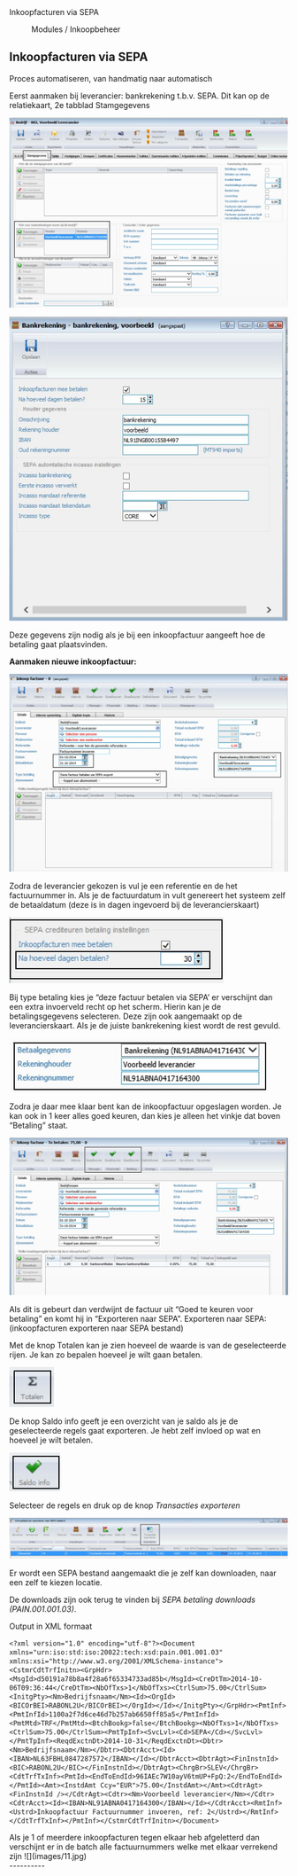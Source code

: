 <properties>
	<page>
		<title>Inkoopfacturen via SEPA</title>
		<description>Inkoopfacturen via SEPA</description>
	</page>
	<menu>
		<position>Modules / Inkoopbeheer</position>
		<title>Inkoopfacturen via SEPA</title>
	</menu>
</properties>

## Inkoopfacturen via SEPA ##

Proces automatiseren, van handmatig naar automatisch

Eerst aanmaken bij leverancier: bankrekening t.b.v. SEPA.
Dit kan op de relatiekaart, 2e tabblad Stamgegevens
 
![](images/1.jpg)
 
![](images/2.jpg)

Deze gegevens zijn nodig als je bij een inkoopfactuur aangeeft hoe de betaling gaat plaatsvinden.

**Aanmaken nieuwe inkoopfactuur:**
 
![](images/3.jpg)

Zodra de leverancier gekozen is vul je een referentie en de het factuurnummer in.
Als je de factuurdatum in vult genereert het systeem zelf de betaaldatum (deze is in dagen ingevoerd bij de leverancierskaart)
 
![](images/4.jpg)

Bij type betaling kies je “deze factuur betalen via SEPA’ er verschijnt dan een extra invoerveld recht op het scherm. Hierin kan je de betalingsgegevens selecteren. Deze zijn ook aangemaakt op de leverancierskaart. Als je de juiste bankrekening kiest wordt de rest gevuld.
 
![](images/5.jpg)

Zodra je daar mee klaar bent kan de inkoopfactuur opgeslagen worden.
Je kan ook in 1 keer alles goed keuren, dan kies je alleen het vinkje dat boven “Betaling” staat.
 
![](images/6.jpg)

Als dit is gebeurt dan verdwijnt de factuur uit “Goed te keuren voor betaling” en komt hij in “Exporteren naar SEPA”.
Exporteren naar SEPA: (inkoopfacturen exporteren naar SEPA bestand)
 
Met de knop Totalen kan je zien hoeveel de waarde is van de geselecteerde rijen. Je kan zo bepalen hoeveel je wilt gaan betalen.
 
![](images/8.jpg)

De knop Saldo info geeft je een overzicht van je saldo als je de geselecteerde regels gaat exporteren. Je hebt zelf invloed op wat en hoeveel je wilt betalen.
 
![](images/9.jpg)

 Selecteer de regels en druk op de knop *Transacties exporteren*  

![](images/7.jpg)

Er wordt een SEPA bestand aangemaakt die je zelf kan downloaden, naar een zelf te kiezen locatie.

De downloads zijn ook terug te vinden bij *SEPA betaling downloads (PAIN.001.001.03)*.

Output in XML formaat

    <?xml version="1.0" encoding="utf-8"?><Document xmlns="urn:iso:std:iso:20022:tech:xsd:pain.001.001.03" xmlns:xsi="http://www.w3.org/2001/XMLSchema-instance"><CstmrCdtTrfInitn><GrpHdr><MsgId>d50191a78b8a4f28a6f65334733ad85b</MsgId><CreDtTm>2014-10-06T09:36:44</CreDtTm><NbOfTxs>1</NbOfTxs><CtrlSum>75.00</CtrlSum><InitgPty><Nm>Bedrijfsnaam</Nm><Id><OrgId><BICOrBEI>RABONL2U</BICOrBEI></OrgId></Id></InitgPty></GrpHdr><PmtInf><PmtInfId>1100a2f7d6ce46d7b257ab6650ff85a5</PmtInfId><PmtMtd>TRF</PmtMtd><BtchBookg>false</BtchBookg><NbOfTxs>1</NbOfTxs><CtrlSum>75.00</CtrlSum><PmtTpInf><SvcLvl><Cd>SEPA</Cd></SvcLvl></PmtTpInf><ReqdExctnDt>2014-10-31</ReqdExctnDt><Dbtr><Nm>Bedrijfsnaam</Nm></Dbtr><DbtrAcct><Id><IBAN>NL63FBHL0847287572</IBAN></Id></DbtrAcct><DbtrAgt><FinInstnId><BIC>RABONL2U</BIC></FinInstnId></DbtrAgt><ChrgBr>SLEV</ChrgBr><CdtTrfTxInf><PmtId><EndToEndId>96IAEc7W10ayV6tmUP+FpQ:2</EndToEndId></PmtId><Amt><InstdAmt Ccy="EUR">75.00</InstdAmt></Amt><CdtrAgt><FinInstnId /></CdtrAgt><Cdtr><Nm>Voorbeeld leverancier</Nm></Cdtr><CdtrAcct><Id><IBAN>NL91ABNA0417164300</IBAN></Id></CdtrAcct><RmtInf><Ustrd>Inkoopfactuur Factuurnummer invoeren, ref: 2</Ustrd></RmtInf></CdtTrfTxInf></PmtInf></CstmrCdtTrfInitn></Document>

<div class="info">Als je 1 of meerdere inkoopfacturen tegen elkaar heb afgeletterd dan verschijnt er in de batch alle factuurnummers welke met elkaar verrekend zijn ![](images/11.jpg)</div>
----------


